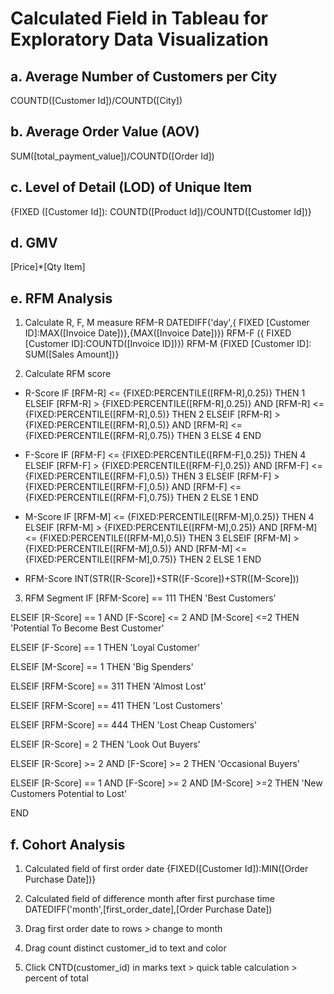 # **Calculated Field in Tableau for Exploratory Data Visualization**

## **a. Average Number of Customers per City**
COUNTD([Customer Id])/COUNTD([City])

## **b. Average Order Value (AOV)**
SUM([total_payment_value])/COUNTD([Order Id])

## **c. Level of Detail (LOD) of Unique Item**
{FIXED ([Customer Id]): COUNTD([Product Id])/COUNTD([Customer Id])}

## **d. GMV**
[Price]*[Qty Item]

## **e. RFM Analysis**
1. Calculate R, F, M measure
RFM-R
DATEDIFF('day',{ FIXED [Customer ID]:MAX([Invoice Date])},{MAX([Invoice Date])})
RFM-F
({ FIXED [Customer ID]:COUNTD([Invoice ID])})
RFM-M
{FIXED [Customer ID]: SUM([Sales Amount])}

2. Calculate RFM score
- R-Score
IF [RFM-R] <= {FIXED:PERCENTILE([RFM-R],0.25)} 
THEN 1
ELSEIF [RFM-R] > {FIXED:PERCENTILE([RFM-R],0.25)} AND [RFM-R] <= {FIXED:PERCENTILE([RFM-R],0.5)}
THEN 2
ELSEIF [RFM-R] > {FIXED:PERCENTILE([RFM-R],0.5)} AND [RFM-R] <= {FIXED:PERCENTILE([RFM-R],0.75)}
THEN 3
ELSE 4
END

- F-Score
IF [RFM-F] <= {FIXED:PERCENTILE([RFM-F],0.25)} 
THEN 4
ELSEIF [RFM-F] > {FIXED:PERCENTILE([RFM-F],0.25)} AND [RFM-F] <= {FIXED:PERCENTILE([RFM-F],0.5)}
THEN 3
ELSEIF [RFM-F] > {FIXED:PERCENTILE([RFM-F],0.5)} AND [RFM-F] <= {FIXED:PERCENTILE([RFM-F],0.75)}
THEN 2
ELSE 1
END

- M-Score
IF [RFM-M] <= {FIXED:PERCENTILE([RFM-M],0.25)} 
THEN 4
ELSEIF [RFM-M] > {FIXED:PERCENTILE([RFM-M],0.25)} AND [RFM-M] <= {FIXED:PERCENTILE([RFM-M],0.5)}
THEN 3
ELSEIF [RFM-M] > {FIXED:PERCENTILE([RFM-M],0.5)} AND [RFM-M] <= {FIXED:PERCENTILE([RFM-M],0.75)}
THEN 2
ELSE 1
END

- RFM-Score
INT(STR([R-Score])+STR([F-Score])+STR([M-Score]))

3. RFM Segment
IF [RFM-Score] == 111
THEN 'Best Customers'

ELSEIF [R-Score] == 1 AND [F-Score] <= 2 AND [M-Score] <=2
THEN 'Potential To Become Best Customer'

ELSEIF [F-Score] == 1
THEN 'Loyal Customer'

ELSEIF [M-Score] == 1
THEN 'Big Spenders'

ELSEIF [RFM-Score] == 311
THEN 'Almost Lost'

ELSEIF [RFM-Score] == 411
THEN 'Lost Customers'

ELSEIF [RFM-Score] == 444
THEN 'Lost Cheap Customers'

ELSEIF [R-Score] = 2
THEN 'Look Out Buyers'

ELSEIF [R-Score] >= 2 AND [F-Score] >= 2
THEN 'Occasional Buyers'

ELSEIF [R-Score] == 1 AND [F-Score] >= 2 AND [M-Score] >=2
THEN 'New Customers Potential to Lost'

END


## **f. Cohort Analysis**
1. Calculated field of first order date
{FIXED([Customer Id]):MIN([Order Purchase Date])}

2. Calculated field of difference month after first purchase time
DATEDIFF('month',[first_order_date],[Order Purchase Date])

3. Drag first order date to rows > change to month

4. Drag count distinct customer_id to text and color

5. Click CNTD(customer_id) in marks text > quick table calculation > percent of total
